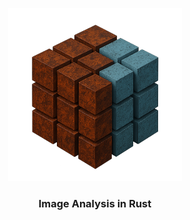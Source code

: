 <p align="center">
  <picture>
    <img alt="oxels" src="assets/images/logo.png" width=55%>
  </picture>
</p>

<h3 align="center">
Image Analysis in Rust
</h3>

